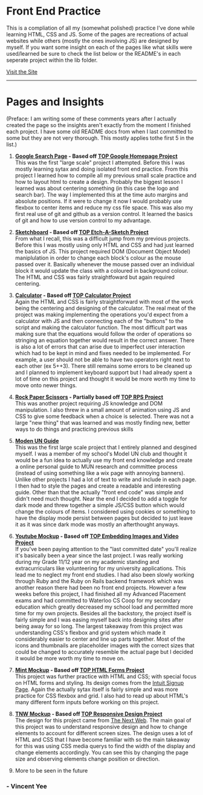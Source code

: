 # Front End Practice

This is a compliation of all my (somewhat polished) practice I've done while learning HTML, CSS and JS. Some of the pages are recreations of actual websites while others (mostly the ones involving JS) are designed by myself. If you want some insight on each of the pages like what skills were used/learned be sure to check the list below or the README's in each seperate project within the lib folder.

[Visit the Site](https://vincenzoy.github.io/front_end_portfolio/)

---

# Pages and Insights

(Preface: I am writing some of these comments years after I actually created the page so the insights aren't exactly from the moment I finished each project. I have some old README docs from when I last committed to some but they are not very thorough. This mostly applies tothe first 5 in the list.)

1. **[Google Search Page](/lib/google-homepage) - Based off [TOP Google Homepage Project](https://www.theodinproject.com/paths/foundations/courses/foundations/lessons/html-css)**   
  This was the first "large scale" project I attempted. Before this I was mostly learning sytax and doing isolated front end practice. From this project I learned
  how to compile all my previous small scale practice and how to layout html to create a design. Probably the biggest lesson I learned was about centering
  something (in this case the logo and search bar). The way I implemented this at the time auto margins and absolute positions. If it were to change it now
  I would probably use flexbox to center items and reduce my css file space. This was also my first real use of git and github as a version control. It learned the basics
  of git and how to use version control to my advantage.
  
2. **[Sketchboard](/lib/sketchboard) - Based off [TOP Etch-A-Sketch Project](https://www.theodinproject.com/paths/foundations/courses/foundations/lessons/etch-a-sketch-project)**  
From what I recall, this was a difficult jump from my previous projects. Before this I was mostly using only HTML and CSS and had just learned the basics of JS. This project required DOM (Document Object Model) maniplulation in order to change each block's colour as the mouse passed over it. Basically whenever the mouse      passed over an individual block it would update the class with a coloured in background colour. The HTML and CSS was fairly straightfoward but again required centering.
  
3. **[Calculator](/lib/calculator) - Based off [TOP Calculator Project](https://www.theodinproject.com/paths/foundations/courses/foundations/lessons/calculator)**  
Again the HTML and CSS is fairly straightforward with most of the work being the centering and designing of the calculator. The real meat of the project was making implementing the operations you'd expect from a calculator with JS and then connecting each of the "buttons" to the script and making the calculator function. The most difficult part was making sure that the equations would follow the order of operations so stringing an equation together would result in the correct answer. There is also a lot of errors that can arise due to imperfect user interaction which had to be kept in mind and fixes needed to be implemented. For example, a user should not be able to have two operators right next to each other (ex 5++3). There still remains some errors to be cleaned up and I planned to implement keyboard support but I had already spent a lot of time on this project and thought it would be more worth my time to move onto newer things. 
  
4. **[Rock Paper Scissors](/lib/revamped_rps) - Partially based off [TOP RPS Project](https://www.theodinproject.com/paths/foundations/courses/foundations/lessons/rock-paper-scissors)**  
This was another project requiring JS knowledge and DOM manipulation. I also threw in a small amount of animation using JS and CSS to give some feedback when a choice is selected. There was not a large "new thing" that was learned and was mostly finding new, better ways to do things and practicing previous skills

5. **[Moden UN Guide](/lib/epsmun_guide)**  
This was the first large scale project that I entirely planned and desgined myself. I was a member of my school's Model UN club and thought it would be a fun idea to actually use my front end knowledge and create a online personal guide to MUN research and committee process (instead of using something like a wix page with annoying banners). Unlike other projects I had a lot of text to write and include in each page. I then had to style the pages and create a readable and interesting guide. Other than that the actually "front end code" was simple and didn't need much thought. Near the end I decided to add a toggle for dark mode and threw together a simple JS/CSS button which would change the colours of items. I considered using cookies or something to have the display mode persist between pages but decided to just leave it as it was since dark mode was mostly an afterthought anyways.

6. **[Youtube Mockup](/lib/youtube_mockup) - Based off [TOP Embedding Images and Video Project](https://www.theodinproject.com/paths/full-stack-ruby-on-rails/courses/html-and-css/lessons/embedding-images-and-video)**  
If you've been paying attention to the "last committed date" you'll realize it's basically been a year since the last project. I was really working during my Grade 11/12 year on my academic standing and extracurriculars like volunteering for my university applications. This lead me to neglect my front end studies. I had also been slowly working through Ruby and the Ruby on Rails backend framework which was another reason there had been no front end projects. However a few weeks before this project, I had finished all my Advanced Placement exams and had committed to Waterloo CS Coop for my secondary education which greatly decreased my school load and permitted more time for my own projects. Besides all the backstory, the project itself is fairly simple and I was easing myself back into designing sites after being away for so long. The largest takeaway from this project was understanding CSS's flexbox and grid system which made it considerably easier to center and line up parts together. Most of the icons and thumbnails are placeholder images with the correct sizes that could be changed to accurately resemble the actual page but I decided it would be more worth my time to move on.

7. **[Mint Mockup](/lib/mock_signup) - Based off [TOP HTML Forms Project](https://www.theodinproject.com/paths/full-stack-ruby-on-rails/courses/html-and-css/lessons/html-forms)**  
This project was further practice with HTML and CSS; with special focus on HTML forms and styling. Its design comes from the [Intuit Signup Page](https://accounts.intuit.com/signup.html?offering_id=Intuit.ifs.mint&namespace_id=50000026&redirect_url=https%3A%2F%2Fmint.intuit.com%2Foverview.event%3Ftask%3DS). Again the actually sytax itself is fairly simple and was more practice for CSS flexbox and grid. I also had to read up about HTML's many different form inputs before working on this project.

8. **[TNW Mockup](/lib/tnw_mockup) - Based off [TOP Responsive Design Project](https://www.theodinproject.com/paths/full-stack-ruby-on-rails/courses/html-and-css/lessons/building-with-responsive-design)**  
The design for this project came from [The Next Web](https://thenextweb.com/). The main goal of this project was to understand responsive design and how to change elements to account for different screen sizes. The design uses a lot of HTML and CSS that I have become familiar with so the main takeaway for this was using CSS media querys to find the width of the display and change elements accordingly. You can see this by changing the page size and observing elements change position or direction.

9. More to be seen in the future

### - Vincent Yee
